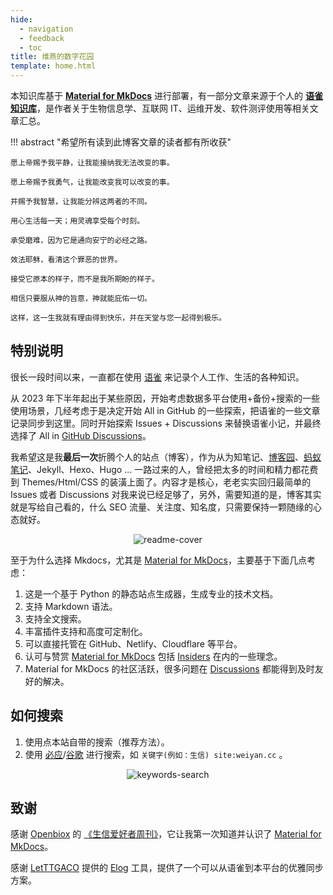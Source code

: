 ```yaml
---
hide:
  - navigation
  - feedback
  - toc
title: 维燕的数字花园
template: home.html
---
```


<!--style>
  @media (min-width: 900px) {
    main > div > div.md-content {
      max-width: 75%;
      margin: auto;
    }
  }
</style-->

<!--center><font  color= #518FC1 size=6 class="ml3">循此苦旅，以达星辰</font></center-->
<!--script src="https://cdnjs.cloudflare.com/ajax/libs/animejs/2.0.2/anime.min.js"></script-->

<!--p align="center">
    <img src="https://kg.weiyan.tech/0000/img/kg-readme-cover.gif" alt='readme-cover' style="border-radius: 2%;"><br>
</p-->


本知识库基于 [**Material for MkDocs**](https://squidfunk.github.io/mkdocs-material/) 进行部署，有一部分文章来源于个人的 [**语雀知识库**](https://www.yuque.com/shenweiyan)，是作者关于生物信息学、互联网 IT、运维开发、软件测评使用等相关文章汇总。


<!--p>以下两个地址都可以访问本站点：     

- [weiyan.cc](https://www.weiyan.cc)：基于 [Netlify](https://app.netlify.com/)，国内访问相对快一些；     
- [gh-pages.weiyan.cc](https://gh-pages.weiyan.cc)：基于 [GitHub Pages](https://pages.github.com/)，国内访问可能有一定延迟。
</p-->

!!! abstract "希望所有读到此博客文章的读者都有所收获"

    愿上帝赐予我平静，让我能接纳我无法改变的事。

    愿上帝赐予我勇气，让我能改变我可以改变的事。

    并赐予我智慧，让我能分辨这两者的不同。
    
    用心生活每一天；用灵魂享受每个时刻。
    
    承受磨难，因为它是通向安宁的必经之路。

    效法耶稣，看清这个罪恶的世界。

    接受它原本的样子，而不是我所期盼的样子。
 
    相信只要服从神的旨意，神就能庇佑一切。

    这样，这一生我就有理由得到快乐，并在天堂与您一起得到极乐。

## 特别说明

很长一段时间以来，一直都在使用 [语雀](https://www.yuque.com/shenweiyan) 来记录个人工作、生活的各种知识。

从 2023 年下半年起出于某些原因，开始考虑数据多平台使用+备份+搜索的一些使用场景，几经考虑于是决定开始 All in GitHub 的一些探索，把语雀的一些文章记录同步到这里。同时开始探索 Issues + Discussions 来替换语雀小记，并最终选择了 All in [GitHub Discussions](https://github.com/shenweiyan/Digital-Garden/discussions)。

我希望这是我**最后一次**折腾个人的站点（博客），作为从为知笔记、[博客园](https://www.cnblogs.com/shenweiyan/)、[蚂蚁笔记](https://leanote.com/)、Jekyll、Hexo、Hugo ... 一路过来的人，曾经把太多的时间和精力都花费到 Themes/Html/CSS 的装潢上面了。内容才是核心，老老实实回归最简单的 Issues 或者 Discussions 对我来说已经足够了，另外，需要知道的是，博客其实就是写给自己看的，什么 SEO 流量、关注度、知名度，只需要保持一颗随缘的心态就好。

<p align="center">
    <img src="https://kg.weiyan.tech/0000/img/kg-readme-cover.gif" alt='readme-cover' style="border-radius: 2%;"><br>
</p>

至于为什么选择 Mkdocs，尤其是 [Material for MkDocs](https://squidfunk.github.io/mkdocs-material/)，主要基于下面几点考虑：

1. 这是一个基于 Python 的静态站点生成器，生成专业的技术文档。
2. 支持 Markdown 语法。
3. 支持全文搜索。
4. 丰富插件支持和高度可定制化。
5. 可以直接托管在 GitHub、Netlify、Cloudflare 等平台。
6. 认可与赞赏 [Material for MkDocs](https://squidfunk.github.io/mkdocs-material/) 包括 [Insiders](https://squidfunk.github.io/mkdocs-material/insiders/) 在内的一些理念。
7. Material for MkDocs 的社区活跃，很多问题在 [Discussions](https://github.com/squidfunk/mkdocs-material/discussions) 都能得到及时友好的解决。

## 如何搜索

1. 使用点本站自带的搜索（推荐方法）。
2. 使用 [必应](https://cn.bing.com/)/[谷歌](https://www.google.com/) 进行搜索，如 `关键字(例如：生信) site:weiyan.cc` 。
<p align="center">
    <img style="max-width:600" src="https://kg.weiyan.cc/0000/img/google-weiyan-cc.png" alt="keywords-search"><br>
</p>

## 致谢

感谢 [Openbiox](https://openbiox.org/) 的 [《生信爱好者周刊》](https://github.com/openbiox/weekly)，它让我第一次知道并认识了 [Material for MkDocs](https://squidfunk.github.io/mkdocs-material/)。

感谢 [LetTTGACO](https://github.com/LetTTGACO) 提供的 [Elog](https://elog.1874.cool/) 工具，提供了一个可以从语雀到本平台的优雅同步方案。

<br>
